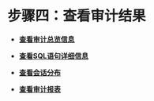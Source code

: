 # 步骤四：查看审计结果<a name="dbss_01_0253"></a>

-   **[查看审计总览信息](查看审计总览信息.md)**  

-   **[查看SQL语句详细信息](查看SQL语句详细信息.md)**  

-   **[查看会话分布](查看会话分布.md)**  

-   **[查看审计报表](查看审计报表.md)**  


